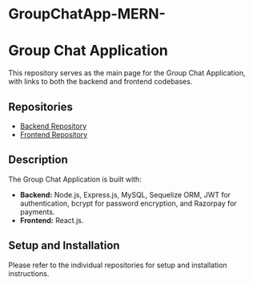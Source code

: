 # GroupChatApp-MERN-

# Group Chat Application

This repository serves as the main page for the Group Chat Application, with links to both the backend and frontend codebases.

## Repositories

- [Backend Repository](https://github.com/Naveen5676/Group-Chat-Backend)
- [Frontend Repository](https://github.com/Naveen5676/Group-Chat-Frontend)

## Description

The Group Chat Application is built with:
- **Backend:** Node.js, Express.js, MySQL, Sequelize ORM, JWT for authentication, bcrypt for password encryption, and Razorpay for payments.
- **Frontend:** React.js.

## Setup and Installation

Please refer to the individual repositories for setup and installation instructions.
